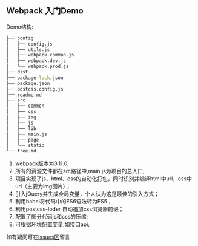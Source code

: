 ## Webpack 入门Demo

Demo结构:

```cmd
├── config
│   ├── config.js
│   ├── utils.js
│   ├── webpack.common.js
│   ├── webpack.dev.js
│   └── webpack.prod.js
├── dist
├── package-lock.json
├── package.json
├── postcss.config.js
├── readme.md
├── src
│   ├── common
│   ├── css
│   ├── img
│   ├── js
│   ├── lib
│   ├── main.js
│   ├── page
│   └── static
└── tree.md
```

1. webpack版本为3.11.0;
2. 所有的资源文件都在src路径中,main.js为项目的总入口;
3. 项目实现了js、html、css的自动化打包，同时识别并编译html中url，css中url（主要为img图片）；
4. 引入jQuery并生成全局变量，个人认为这是最佳的引入方式；
5. 利用babel将代码中的ES6语法转为ES5；
6. 利用postcss-loder 自动追加css浏览器前缀；
7. 配置了部分代码js和css的压缩;
8. 可根据环境配置变量,如接口api;

如有疑问可在[Issues区](https://github.com/yifoo/webpack-demo/issues)留言
